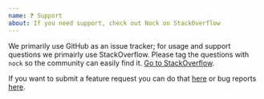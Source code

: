 ```yaml
---
name: ❓ Support
about: If you need support, check out Nock on StackOverflow
---
```


<!--                 👆 Click "Preview" for a nicer view! -->

We primarily use GitHub as an issue tracker; for usage and support questions we primairly use StackOverflow. Please tag the questions with `nock` so the community can easily find it. [Go to StackOverflow](https://stackoverflow.com/questions/tagged/nock).

If you want to submit a feature request you can do that [here](https://github.com/nock/nock/issues/new?template=feature_request.md) or bug reports [here](https://github.com/nock/nock/issues/new?template=bug_report.md).
